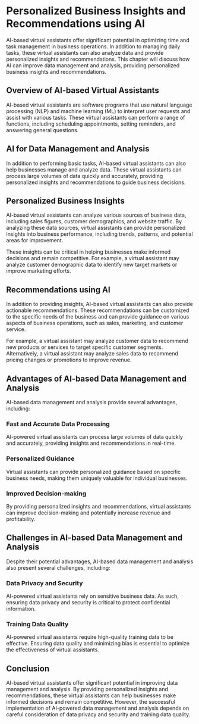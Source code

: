 Personalized Business Insights and Recommendations using AI
======================================================================================================================

AI-based virtual assistants offer significant potential in optimizing time and task management in business operations. In addition to managing daily tasks, these virtual assistants can also analyze data and provide personalized insights and recommendations. This chapter will discuss how AI can improve data management and analysis, providing personalized business insights and recommendations.

Overview of AI-based Virtual Assistants
---------------------------------------

AI-based virtual assistants are software programs that use natural language processing (NLP) and machine learning (ML) to interpret user requests and assist with various tasks. These virtual assistants can perform a range of functions, including scheduling appointments, setting reminders, and answering general questions.

AI for Data Management and Analysis
-----------------------------------

In addition to performing basic tasks, AI-based virtual assistants can also help businesses manage and analyze data. These virtual assistants can process large volumes of data quickly and accurately, providing personalized insights and recommendations to guide business decisions.

Personalized Business Insights
------------------------------

AI-based virtual assistants can analyze various sources of business data, including sales figures, customer demographics, and website traffic. By analyzing these data sources, virtual assistants can provide personalized insights into business performance, including trends, patterns, and potential areas for improvement.

These insights can be critical in helping businesses make informed decisions and remain competitive. For example, a virtual assistant may analyze customer demographic data to identify new target markets or improve marketing efforts.

Recommendations using AI
------------------------

In addition to providing insights, AI-based virtual assistants can also provide actionable recommendations. These recommendations can be customized to the specific needs of the business and can provide guidance on various aspects of business operations, such as sales, marketing, and customer service.

For example, a virtual assistant may analyze customer data to recommend new products or services to target specific customer segments. Alternatively, a virtual assistant may analyze sales data to recommend pricing changes or promotions to improve revenue.

Advantages of AI-based Data Management and Analysis
---------------------------------------------------

AI-based data management and analysis provide several advantages, including:

### Fast and Accurate Data Processing

AI-powered virtual assistants can process large volumes of data quickly and accurately, providing insights and recommendations in real-time.

### Personalized Guidance

Virtual assistants can provide personalized guidance based on specific business needs, making them uniquely valuable for individual businesses.

### Improved Decision-making

By providing personalized insights and recommendations, virtual assistants can improve decision-making and potentially increase revenue and profitability.

Challenges in AI-based Data Management and Analysis
---------------------------------------------------

Despite their potential advantages, AI-based data management and analysis also present several challenges, including:

### Data Privacy and Security

AI-powered virtual assistants rely on sensitive business data. As such, ensuring data privacy and security is critical to protect confidential information.

### Training Data Quality

AI-powered virtual assistants require high-quality training data to be effective. Ensuring data quality and minimizing bias is essential to optimize the effectiveness of virtual assistants.

Conclusion
----------

AI-based virtual assistants offer significant potential in improving data management and analysis. By providing personalized insights and recommendations, these virtual assistants can help businesses make informed decisions and remain competitive. However, the successful implementation of AI-powered data management and analysis depends on careful consideration of data privacy and security and training data quality.
